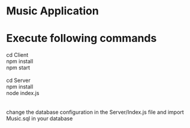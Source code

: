 # Music Application
# Execute following commands
cd Client<br>
npm install<br>
npm start<br>
<br>
cd Server<br>
npm install<br>
node index.js<br><br>
<br>
change the database configuration in the Server/Index.js file and import Music.sql in your database

